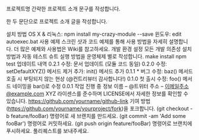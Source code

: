 프로젝트명
간략한 프로젝트 소개 문구를 작성합니다.
  
한 두 문단으로 프로젝트 소개 글을 작성합니다.

설치 방법
OS X & 리눅스:
npm install my-crazy-module --save
윈도우:
edit autoexec.bat
사용 예제
스크린 샷과 코드 예제를 통해 사용 방법을 자세히 설명합니다.
더 많은 예제와 사용법은 Wiki를 참고하세요.
개발 환경 설정
모든 개발 의존성 설치 방법과 자동 테스트 슈트 실행 방법을 운영체제 별로 작성합니다.
make install
npm test
업데이트 내역
0.2.1 
수정: 문서 업데이트 (모듈 코드 동일)
0.2.0 
수정: setDefaultXYZ() 메서드 제거
추가: init() 메서드 추가
0.1.1    * 버그 수정: baz() 메서드 호출 시 부팅되지 않는 현상 (@컨트리뷰터 감사합니다!)
0.1.0 
첫 출시
수정: foo() 메서드 네이밍을 bar()로 수정
0.0.1 
작업 진행 중
정보
이름 – @트위터 주소 – 이메일주소@example.com
XYZ 라이센스를 준수하며 LICENSE에서 자세한 정보를 확인할 수 있습니다.
https://github.com/yourname/github-link
기여 방법
(https://github.com/yourname/yourproject/fork)을 포크합니다.
(git checkout -b feature/fooBar) 명령어로 새 브랜치를 만드세요.
(git commit -am 'Add some fooBar') 명령어로 커밋하세요.
(git push origin feature/fooBar) 명령어로 브랜치에 푸시하세요. 
풀리퀘스트를 보내주세요.
